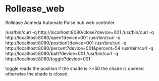# Rollease_web
Rollease Acmeda Automate Pulse hub web controler

/usr/bin/curl -q http://localhost:8080/close?device=001
/usr/bin/curl -q http://localhost:8080/open?device=001
/usr/bin/curl -q http://localhost:8080/position?device=001
/usr/bin/curl -q http://localhost:8080/percent?device=001&percent=54
/usr/bin/curl -q http://localhost:8080/batt?device=001
/usr/bin/curl -q http://localhost:8080/toggle?device=001

toggle reads the position if the shade is >=50 the chade is opened otherwise the shade is closed.
